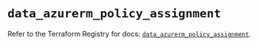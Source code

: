 # `data_azurerm_policy_assignment`

Refer to the Terraform Registry for docs: [`data_azurerm_policy_assignment`](https://registry.terraform.io/providers/hashicorp/azurerm/4.32.0/docs/data-sources/policy_assignment).
